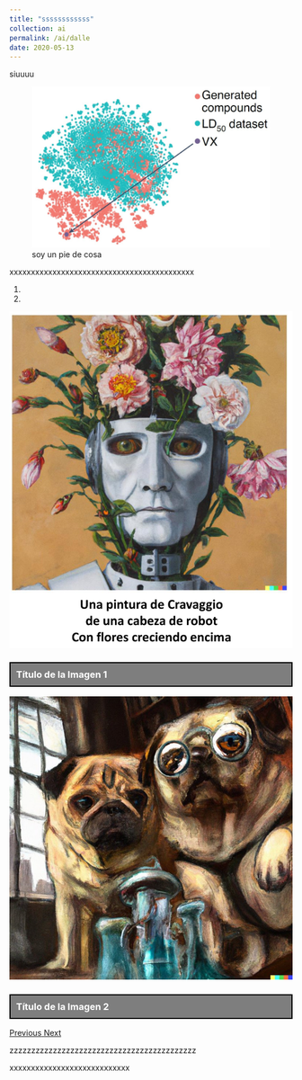 ```yaml
---
title: "ssssssssssss"
collection: ai
permalink: /ai/dalle
date: 2020-05-13
---
```



siuuuu

<figure>
  <a href="/images/ai/00001_chem.jpg">
  <img src="/images/ai/00001_chem.jpg" alt = "hola" />
    </a>
  <figcaption>soy un pie de cosa</figcaption>
</figure>

xxxxxxxxxxxxxxxxxxxxxxxxxxxxxxxxxxxxxxxxxxx

<style>
  /* Estilos personalizados para el carrusel */
  .carousel-caption h3 {
    color: white; /* Color de texto blanco */
    border: 2px solid black; /* Borde negro de 2px alrededor del texto */
    padding: 10px; /* Ajusta el espaciado del borde si es necesario */
    background-color: rgba(0, 0, 0, 0.5); /* Fondo semi-transparente negro para el título */
  }
</style>

<div id="myCarousel" class="carousel slide" data-ride="carousel">
  <!-- Indicadores -->
  <ol class="carousel-indicators">
    <li data-target="#myCarousel" data-slide-to="0" class="active"></li>
    <li data-target="#myCarousel" data-slide-to="1"></li>
    <!-- Agrega más indicadores aquí si tienes más imágenes -->
  </ol>

  <!-- Imágenes del carrusel -->
  <div class="carousel-inner">
    <div class="carousel-item active">
      <img src="https://raw.githubusercontent.com/miangoar/miangoar.github.io/master/images/ai/00002_1.jpg" alt="Título de la Imagen 1">
      <div class="carousel-caption">
        <h3>Título de la Imagen 1</h3>
      </div>
    </div>
    <div class="carousel-item">
      <img src="https://raw.githubusercontent.com/miangoar/miangoar.github.io/master/images/ai/00002_10.jpg" alt="Título de la Imagen 2">
      <div class="carousel-caption">
        <h3>Título de la Imagen 2</h3>
      </div>
    </div>
    <!-- Agrega más imágenes y títulos siguiendo la misma estructura -->
  </div>

  <!-- Controles de navegación -->
  <a class="carousel-control-prev" href="#myCarousel" role="button" data-slide="prev">
    <span class="carousel-control-prev-icon" aria-hidden="true"></span>
    <span class="sr-only">Previous</span>
  </a>
  <a class="carousel-control-next" href="#myCarousel" role="button" data-slide="next">
    <span class="carousel-control-next-icon" aria-hidden="true"></span>
    <span class="sr-only">Next</span>
  </a>
</div>


zzzzzzzzzzzzzzzzzzzzzzzzzzzzzzzzzzzzzzzzzzz








xxxxxxxxxxxxxxxxxxxxxxxxxxxx




